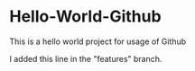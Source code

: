 # Hello-World-Github
This is a hello world project for usage of Github

I added this line in the "features" branch.
